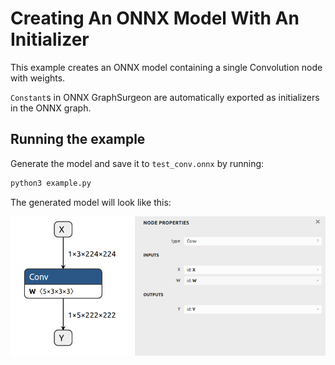# Creating An ONNX Model With An Initializer

This example creates an ONNX model containing a single Convolution node with weights.

`Constant`s in ONNX GraphSurgeon are automatically exported as initializers in the ONNX graph.

## Running the example

Generate the model and save it to `test_conv.onnx` by running:
```bash
python3 example.py
```

The generated model will look like this:

![../resources/02_test_conv.onnx.png](../resources/02_test_conv.onnx.png)
